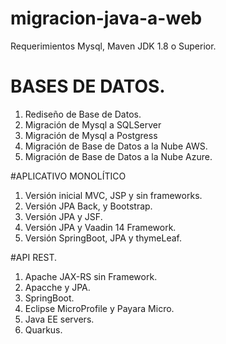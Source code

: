 # migracion-java-a-web

Requerimientos Mysql, Maven JDK 1.8 o Superior.

# BASES DE DATOS.
1. Rediseño de Base de Datos.
2. Migración de Mysql a SQLServer
3. Migración de Mysql a Postgress
4. Migración de Base de Datos a la Nube AWS.
5. Migración de Base de Datos a la Nube Azure.

#APLICATIVO MONOLÍTICO
1. Versión inicial MVC, JSP y sin frameworks.
2. Versión JPA Back, y Bootstrap.
3. Versión JPA y JSF.
4. Versión JPA y Vaadin 14 Framework.
5. Versión SpringBoot, JPA y thymeLeaf.

#API REST.
1. Apache JAX-RS sin Framework.
2. Apacche y JPA.
3. SpringBoot.
4. Eclipse MicroProfile y Payara Micro.
5. Java EE servers.
6. Quarkus.


